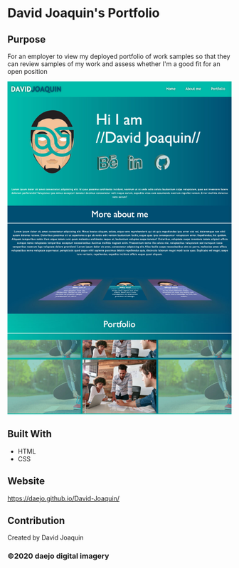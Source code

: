 # David Joaquin's Portfolio

## Purpose
For an employer to view my deployed portfolio of work samples
so that they can review samples of my work and assess whether I'm a good fit for an open position

![Screenshot](./assets/images/screenshot.jpg)

## Built With
* HTML
* CSS

## Website
https://daejo.github.io/David-Joaquin/

## Contribution
Created by David Joaquin

### ©️2020 daejo digital imagery